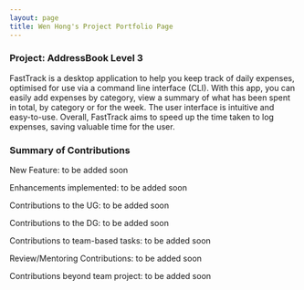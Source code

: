 ```yaml
---
layout: page
title: Wen Hong's Project Portfolio Page
---
```


### Project: AddressBook Level 3

FastTrack is a desktop application to help you keep track of daily expenses, optimised for use via a command line interface (CLI). With this app, you can easily add expenses by category, view a summary of what has been spent in total, by category or for the week. The user interface is intuitive and easy-to-use. Overall, FastTrack aims to speed up the time taken to log expenses, saving valuable time for the user.

### Summary of Contributions

New Feature: to be added soon

Enhancements implemented: to be added soon

Contributions to the UG: to be added soon

Contributions to the DG: to be added soon

Contributions to team-based tasks: to be added soon

Review/Mentoring Contributions: to be added soon

Contributions beyond team project: to be added soon
